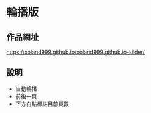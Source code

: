 # 輪播版

## 作品網址
https://xoland999.github.io/xoland999.github.io-silder/

## 說明
 * 自動輪播
 * 前後一頁
 * 下方白點標註目前頁數

